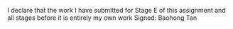 I declare that the work I have submitted for Stage E of this assignment and all stages before it is entirely my own work
Signed: Baohong Tan
